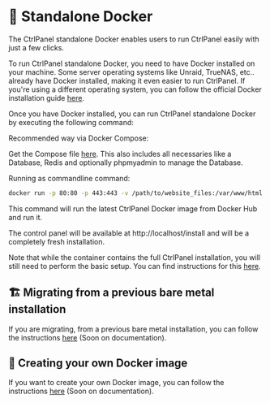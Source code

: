 # 🐳 Standalone Docker

The CtrlPanel standalone Docker enables users to run CtrlPanel easily with just a few clicks.

To run CtrlPanel standalone Docker, you need to have Docker installed on your machine. Some server operating systems like Unraid, TrueNAS, etc.. already have Docker installed, making it even easier to run CtrlPanel.
If you're using a different operating system, you can follow the official Docker installation guide [here](https://docs.docker.com/get-docker/).

Once you have Docker installed, you can run CtrlPanel standalone Docker by executing the following command:

Recommended way via Docker Compose:

Get the Compose file [here](https://github.com/Ctrlpanel-gg/panel/blob/docker-github-workflow/docker/standalone/compose.yaml).
This also includes all necessaries like a Database, Redis and optionally phpmyadmin to manage the Database.

Running as commandline command:

```bash
docker run -p 80:80 -p 443:443 -v /path/to/website_files:/var/www/html -v /path/to/nginx_config:/etc/nginx/conf.d/ ghcr.io/ctrlpanel-gg/panel:latest
```

This command will run the latest CtrlPanel Docker image from Docker Hub and run it.

The control panel will be available at http://localhost/install and will be a completely fresh installation.

Note that while the container contains the full CtrlPanel installation, you will still need to perform the basic setup. You can find instructions for this [here](https://ctrlpanel.gg/docs/Installation/getting-started#basic-setup).

## 🏗️ Migrating from a previous bare metal installation

If you are migrating, from a previous bare metal installation, you can follow the instructions [here]() (Soon on documentation).

## 🧰 Creating your own Docker image

If you want to create your own Docker image, you can follow the instructions [here]() (Soon on documentation).
